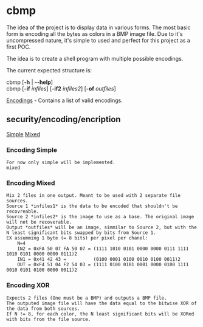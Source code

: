 # cbmp

The idea of the project is to display data in various forms.
The most basic form is encoding all the bytes as colors in a BMP image file. Due to it's uncompressed nature, it's simple to used and perfect for this project as a first POC.

The idea is to create a shell program with multiple possible encodings.

The current expected structure is:

cbmp [**-h** | **--help**]  
cbmp [**-if** *infiles*] [**-if2** *infiles2*] [**-of** *outfiles*]

[Encodings](#securityencodingencription) - Contains a list of valid encodings.

## security/encoding/encription

[Simple](#encoding-simple)
[Mixed](#encoding-mixed)

### Encoding Simple

    For now only simple will be implemented.
    mixed

### Encoding Mixed

    Mix 2 files in one output. Meant to be used with 2 separate file sources.
    Source 1 *infiles1* is the data to be encoded that shouldn't be recovreable.
    Source 2 *infiles2* is the image to use as a base. The original image will not be recoverable.
    Output *outfiles* will be an image, simmilar to Source 2, but with the N least significant bits swapped by bits from Source 1.
    EX assumming 1 byte (= 8 bits) per pixel per chanel:
        N=4
        IN2 = 0xFA 50 07 FA 50 07 = (1111 1010 0101 0000 0000 0111 1111 1010 0101 0000 0000 0111)2
        IN1 = 0x41 42 43 =          (0100 0001 0100 0010 0100 0011)2
        OUT = 0xF4 51 04 F2 54 03 = (1111 0100 0101 0001 0000 0100 1111 0010 0101 0100 0000 0011)2

### Encoding XOR

    Expects 2 files (One must be a BMP) and outputs a BMP file.
    The outputed image file will have the data equal to the bitwise XOR of the data from both sources.
    If N != 8, for each color, the N least significant bits will be XORed with bits from the file source.
